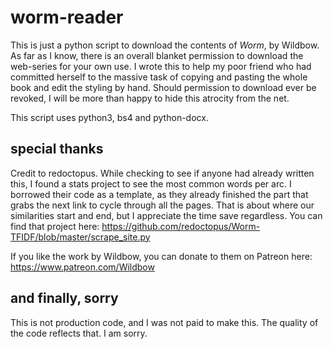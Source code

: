 # worm-reader

This is just a python script to download the contents of *Worm*, by Wildbow. As far as I know, there is an overall blanket permission to download the web-series for your own use. I wrote this to help my poor friend who had committed herself to the massive task of copying and pasting the whole book and edit the styling by hand. Should permission to download ever be revoked, I will be more than happy to hide this atrocity from the net.

This script uses python3, bs4 and python-docx. 

## special thanks

Credit to redoctopus. While checking to see if anyone had already written this, I found a stats project to see the most common words per arc. I borrowed their code as a template, as they already finished the part that grabs the next link to cycle through all the pages. That is about where our similarities start and end, but I appreciate the time save regardless. You can find that project here: https://github.com/redoctopus/Worm-TFIDF/blob/master/scrape_site.py

If you like the work by Wildbow, you can donate to them on Patreon here: https://www.patreon.com/Wildbow

## and finally, sorry

This is not production code, and I was not paid to make this. The quality of the code reflects that. I am sorry.
